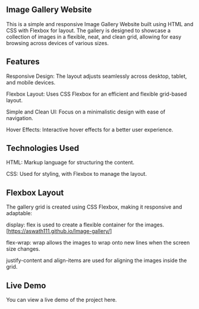 ## Image Gallery Website
This is a simple and responsive Image Gallery Website built using HTML and CSS with Flexbox for layout. The gallery is designed to showcase a collection of images in a flexible, neat, and clean grid, allowing for easy browsing across devices of various sizes.

## Features
Responsive Design: The layout adjusts seamlessly across desktop, tablet, and mobile devices.

Flexbox Layout: Uses CSS Flexbox for an efficient and flexible grid-based layout.

Simple and Clean UI: Focus on a minimalistic design with ease of navigation.

Hover Effects: Interactive hover effects for a better user experience.

## Technologies Used
HTML: Markup language for structuring the content.

CSS: Used for styling, with Flexbox to manage the layout.

## Flexbox Layout
The gallery grid is created using CSS Flexbox, making it responsive and adaptable:

display: flex is used to create a flexible container for the images.[https://aswath111.github.io/Image-gallery/]

flex-wrap: wrap allows the images to wrap onto new lines when the screen size changes.

justify-content and align-items are used for aligning the images inside the grid.

## Live Demo
You can view a live demo of the project here.
